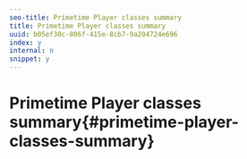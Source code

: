 ```yaml
---
seo-title: Primetime Player classes summary
title: Primetime Player classes summary
uuid: b05ef30c-806f-415e-8cb7-9a204724e696
index: y
internal: n
snippet: y
---
```


# Primetime Player classes summary{#primetime-player-classes-summary}

